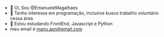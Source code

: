 - 👋 Oi, Sou @EmanueleMagalhaes
- 👀 Tenho interesse em programação, inclusive busco trabalho voluntário nessa área.
- 🌱 Estou estudando FrontEnd, Javascript e Python
- meu email é manu.asn@gmail.com

<!---
EmanueleMagalhaes/EmanueleMagalhaes is a ✨ special ✨ repository because its `README.md` (this file) appears on your GitHub profile.
You can click the Preview link to take a look at your changes.
--->
